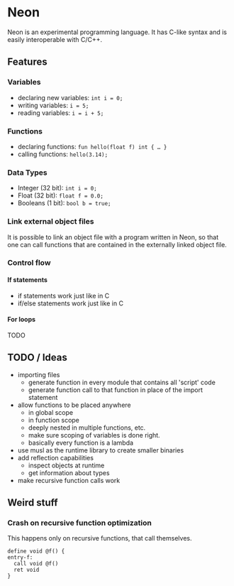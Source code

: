 # Neon

Neon is an experimental programming language.
It has C-like syntax and is easily interoperable with C/C++.

## Features

### Variables

- declaring new variables: `int i = 0;`
- writing variables: `i = 5;`
- reading variables: `i = i + 5;`

### Functions

- declaring functions: `fun hello(float f) int { … }`
- calling functions: `hello(3.14);`

### Data Types

- Integer (32 bit): `int i = 0;`
- Float (32 bit): `float f = 0.0;`
- Booleans (1 bit): `bool b = true;`

### Link external object files

It is possible to link an object file with a program written in Neon,
so that one can call functions that are contained in the externally linked object file.

### Control flow

#### If statements

- if statements work just like in C
- if/else statements work just like in C

#### For loops

TODO

## TODO / Ideas

- importing files
    - generate function in every module that contains all 'script' code
    - generate function call to that function in place of the import statement
- allow functions to be placed anywhere
    - in global scope
    - in function scope
    - deeply nested in multiple functions, etc.
    - make sure scoping of variables is done right.
    - basically every function is a lambda
- use musl as the runtime library to create smaller binaries
- add reflection capabilities
    - inspect objects at runtime
    - get information about types
- make recursive function calls work

## Weird stuff

### Crash on recursive function optimization

This happens only on recursive functions, that call themselves.

```
define void @f() {
entry-f:
  call void @f()
  ret void
}
```

